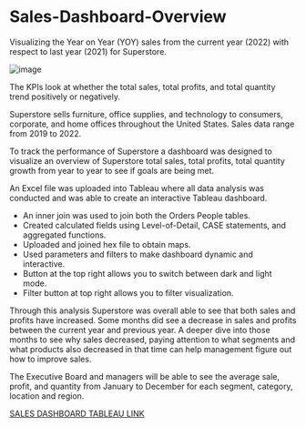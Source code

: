 # Sales-Dashboard-Overview
Visualizing the Year on Year (YOY) sales from the current year (2022) with respect to last year (2021) for Superstore.

![image](https://user-images.githubusercontent.com/125233093/221293804-ed9790e5-5e37-4e3d-89fa-fd652806ead1.png)



The KPIs look at whether the total sales, total profits, and total quantity trend positively or negatively. 

Superstore sells furniture, office supplies, and technology to consumers, corporate, and home offices throughout the United States. Sales data range from 2019 to 2022. 

To track the performance of Superstore a dashboard was designed to visualize an overview of Superstore total sales, total profits, total quantity growth from year to year to see if goals are being met. 

An Excel file was uploaded into Tableau where all data analysis was conducted and was able to create an interactive Tableau dashboard. 

* An inner join was used to join both the Orders People tables.
* Created calculated fields using Level-of-Detail, CASE statements, and aggregated functions.
* Uploaded and joined hex file to obtain maps. 
* Used parameters and filters to make dashboard dynamic and interactive. 
* Button at the top right allows you to switch between dark and light mode. 
* Filter button at top right allows you to filter visualization.  


Through this analysis Superstore was overall able to see that both sales and profits have increased. Some months did see a decrease in sales and profits between the current year and previous year. A deeper dive into those months to see why sales decreased, paying attention to what segments and what products also decreased in that time can help management figure out how to improve sales. 

The Executive Board and managers will be able to see the average sale, profit, and quantity from January to December for each segment, category, location and region. 

[SALES DASHBOARD TABLEAU LINK](https://public.tableau.com/views/SuperstoreSalesDashboardOverview_16775167710760/SalesDashboarddark?:language=en-US&:display_count=n&:origin=viz_share_link) 
